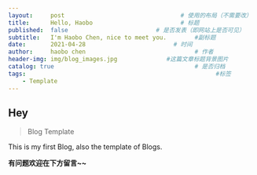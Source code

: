 ```yaml
---
layout:     post   				                 # 使用的布局（不需要改）
title:      Hello, Haobo 				         # 标题
published:  false                         # 是否发表（即网站上是否可见）
subtitle:   I'm Haobo Chen, nice to meet you.        #副标题
date:       2021-04-28 			               # 时间
author:     haobo chen 						         # 作者
header-img: img/blog_images.jpg 	         #这篇文章标题背景图片
catalog: true 						                 # 是否归档
tags:								                       #标签
    - Template
---
```


## Hey
> Blog Template

This is my first Blog, also the template of Blogs.

**有问题欢迎在下方留言~~**
